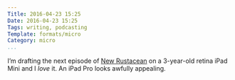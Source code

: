 ```yaml
---
Title: 2016-04-23 15:25
Date: 2016-04-23 15:25
Tags: writing, podcasting
Template: formats/micro
Category: micro
...
```


I’m drafting the next episode of [New Rustacean] on a 3-year-old retina iPad Mini and I *love* it. An iPad Pro looks awfully appealing.

[New Rustacean]: //www.newrustacean.com

